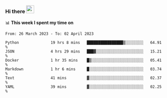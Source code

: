 ### Hi there <a href="https://www.gautamkrishnar.com/"><img src="https://media.giphy.com/media/hvRJCLFzcasrR4ia7z/giphy.gif" width="25px"></a>

📊 **This week I spent my time on**

<!--START_SECTION:waka-->

```text
From: 26 March 2023 - To: 02 April 2023

Python              19 hrs 8 mins   ████████████████▒░░░░░░░░   64.91 %
JSON                4 hrs 29 mins   ███▓░░░░░░░░░░░░░░░░░░░░░   15.21 %
Docker              1 hr 35 mins    █▒░░░░░░░░░░░░░░░░░░░░░░░   05.41 %
Markdown            1 hr 6 mins     █░░░░░░░░░░░░░░░░░░░░░░░░   03.74 %
Text                41 mins         ▓░░░░░░░░░░░░░░░░░░░░░░░░   02.37 %
YAML                39 mins         ▓░░░░░░░░░░░░░░░░░░░░░░░░   02.25 %
```

<!--END_SECTION:waka-->
